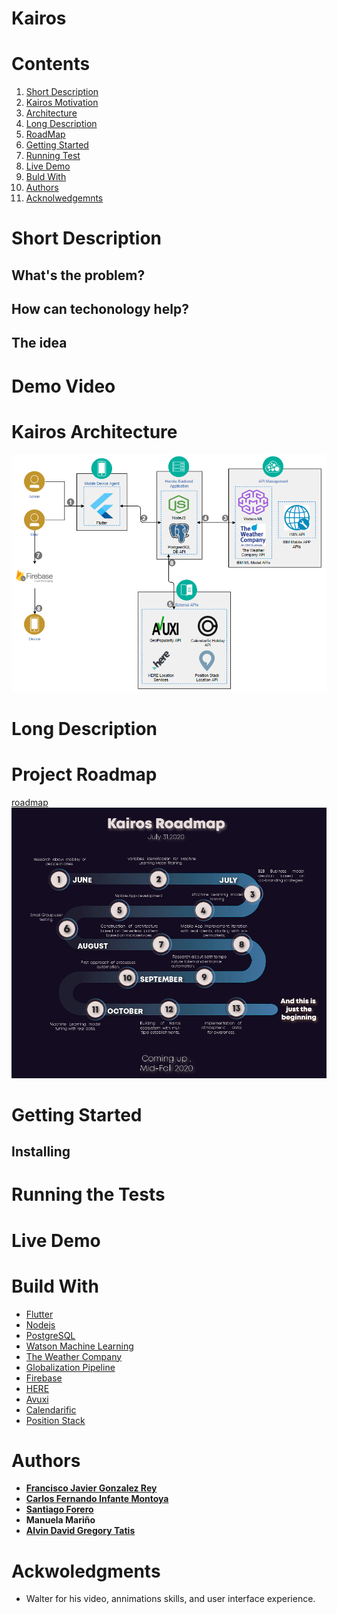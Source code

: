 # Kairos


# Contents
1. [Short Description](#Short_Description)
2. [Kairos Motivation](#video)
3. [Architecture](#Architecture)
4. [Long Description](#Long_Description)
5. [RoadMap](#roadmap)
6. [Getting Started](#Getting_Started)
7. [Running Test](#Running_test)
8. [Live Demo](#Live_Demo)
9. [Buld With](#Technologies)
10. [Authors](#Authors)
11. [Acknolwedgemnts](#ackwoledgments)

<a name="Short_Description"></a>
# Short Description
## What's the problem?
## How can techonology help?
## The idea


<a name="video"></a>
# Demo Video


<a name="Architecture"></a>
# Kairos Architecture
![Architecture](/Images/Architecture_Kairos.png)



<a name="Long_Description"></a>
# Long Description



<a name="roadmap"></a>
# Project Roadmap
[roadmap](road-map.md)
![RoadMap](/Images/RoadMap_Kairos.jpg)


<a name="Getting_Started"></a>
# Getting Started
## Installing

<a name="Running_test"></a>
# Running the Tests

<a name="Live_Demo"></a>
# Live Demo


<a name="Technologies"></a>
# Build With

* [Flutter](https://flutter.dev/)
* [Nodejs](https://nodejs.org/en/)
* [PostgreSQL](https://www.ibm.com/cloud/databases-for-postgresql)
* [Watson Machine Learning](https://www.ibm.com/cloud/machine-learning#:~:text=Deploy%20and%20run%20AI%20models,at%20scale%20across%20any%20cloud.)
* [The Weather Company](https://www.ibm.com/weather)
* [Globalization Pipeline](https://www.ibm.com/cloud/globalization-pipeline)
* [Firebase](https://firebase.google.com/)
* [HERE](https://www.here.com/)
* [Avuxi](https://www.avuxi.com/)
* [Calendarific](https://calendarific.com/)
* [Position Stack](https://positionstack.com/)
 
<a name="Authors"></a>
# Authors

* [**Francisco Javier Gonzalez Rey**](https://www.linkedin.com/in/franciscogonzalez17/)
* [**Carlos Fernando Infante Montoya**](https://www.linkedin.com/in/carlosinfante98/)
* [**Santiago Forero**](https://www.linkedin.com/in/dasafodev/)
* **Manuela Mariño**
* [**Alvin David Gregory Tatis**](https://www.linkedin.com/in/alvin-david-gregory-tatis-484052199/)

<a name="ackwoledgments"></a>
# Ackwoledgments

* Walter for his video, annimations skills, and user interface experience.


